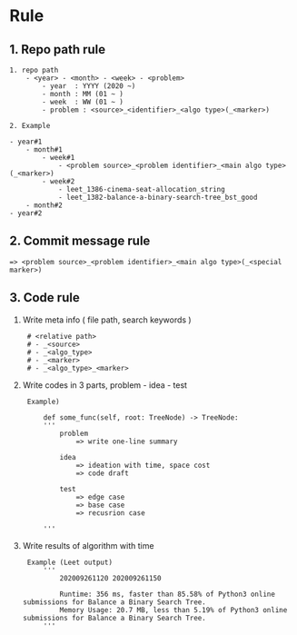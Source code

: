 # Rule


## 1. Repo path rule

    1. repo path
        - <year> - <month> - <week> - <problem>
            - year  : YYYY (2020 ~)
            - month : MM (01 ~ )
            - week  : WW (01 ~ )
            - problem : <source>_<identifier>_<algo type>(_<marker>)
    
    2. Example 

	- year#1
		- month#1
			- week#1
				- <problem source>_<problem identifier>_<main algo type>(_<marker>)
			- week#2
				- leet_1386-cinema-seat-allocation_string
				- leet_1382-balance-a-binary-search-tree_bst_good
		- month#2
	- year#2



## 2. Commit message rule	
	=> <problem source>_<problem identifier>_<main algo type>(_<special marker>)

## 3. Code rule

1. Write meta info ( file path, search keywords ) 

        # <relative path>
        # - _<source> 
        # - _<algo_type>
        # - _<marker>
        # - _<algo_type>_<marker>

2. Write codes in 3 parts, problem - idea - test
    
        Example)

            def some_func(self, root: TreeNode) -> TreeNode:
            '''
                problem
                    => write one-line summary        
                                    
                idea
                    => ideation with time, space cost
                    => code draft
                
                test 
                    => edge case
                    => base case 
                    => recusrion case           
                                        
            '''
        
3. Write results of algorithm with time

        Example (Leet output)
            '''
                202009261120 202009261150 

                Runtime: 356 ms, faster than 85.58% of Python3 online submissions for Balance a Binary Search Tree.
                Memory Usage: 20.7 MB, less than 5.19% of Python3 online submissions for Balance a Binary Search Tree.
            '''

